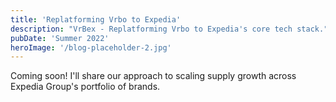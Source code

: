 ```yaml
---
title: 'Replatforming Vrbo to Expedia'
description: "VrBex - Replatforming Vrbo to Expedia's core tech stack."
pubDate: 'Summer 2022'
heroImage: '/blog-placeholder-2.jpg'
---
```


Coming soon! I'll share our approach to scaling supply growth across Expedia Group's portfolio of brands. 
